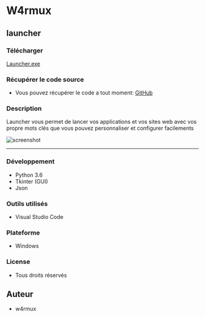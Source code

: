 # W4rmux

## launcher
### Télécharger
[Launcher.exe](https://github.com/quentinhouillon/launcher/releases/download/v1.0/Launcher-1.0.zip)

### Récupérer le code source
- Vous pouvez récupérer le code a tout moment:
[GitHub](https://github.com/quentinhouillon/launcher_interface)

### Description
Launcher vous permet de lancer vos applications et vos
sites web avec vos propre mots clés que vous pouvez personnaliser et configurer 
facilements

![screenshot](img/Capture.png)

---

### Développement
- Python 3.6
- Tkinter (GUI)
- Json

### Outils utilisés
- Visual Studio Code

### Plateforme
- Windows

### License
- Tous droits réservés

## Auteur
- w4rmux
